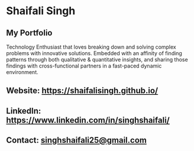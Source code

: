# Shaifali Singh

## My Portfolio

Technology Enthusiast that loves breaking down and solving complex problems with innovative solutions. Embedded with an affinity of finding patterns through both qualitative & quantitative insights, and sharing those findings with cross-functional partners in a fast-paced dynamic environment.


## Website: https://shaifalisingh.github.io/
## LinkedIn: https://www.linkedin.com/in/singhshaifali/
## Contact: singhshaifali25@gmail.com